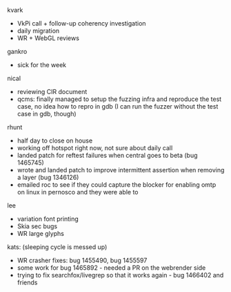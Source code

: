 kvark
* VkPi call + follow-up coherency investigation
* daily migration
* WR + WebGL reviews


gankro
* sick for the week


nical
* reviewing CIR document
* qcms: finally managed to setup the fuzzing infra and reproduce the test case, no idea how to repro in gdb (I can run the fuzzer without the test case in gdb, though)


rhunt
* half day to close on house
* working off hotspot right now, not sure about daily call
* landed patch for reftest failures when central goes to beta (bug 1465745)
* wrote and landed patch to improve intermittent assertion when removing a layer (bug 1346126)
* emailed roc to see if they could capture the blocker for enabling omtp on linux in pernosco and they were able to


lee
* variation font printing
* Skia sec bugs
* WR large glyphs


kats: (sleeping cycle is messed up)
* WR crasher fixes: bug 1455490, bug 1455597
* some work for bug 1465892 - needed a PR on the webrender side
* trying to fix searchfox/livegrep so that it works again - bug 1466402 and friends
